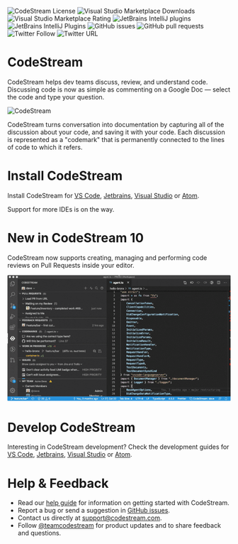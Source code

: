 ![CodeStream License](https://camo.githubusercontent.com/e598ad1eb231cf59972c992c00dbb0dbb26dd8f6/68747470733a2f2f696d672e736869656c64732e696f2f62616467652f6c6963656e73652d4170616368652d626c75652e737667) ![Visual Studio Marketplace Downloads](https://img.shields.io/visual-studio-marketplace/d/CodeStream.codestream?label=vscode%20downloads) ![Visual Studio Marketplace Rating](https://img.shields.io/visual-studio-marketplace/r/CodeStream.codestream?label=vscode%20rating) ![JetBrains IntelliJ plugins](https://img.shields.io/jetbrains/plugin/d/12206-codestream-github-gitlab-bitbucket-prs-and-code-review?label=jetbrains%20downloads) ![JetBrains IntelliJ Plugins](https://img.shields.io/jetbrains/plugin/r/rating/12206-codestream-github-gitlab-bitbucket-prs-and-code-review?label=jetbrains%20rating) ![GitHub issues](https://img.shields.io/github/issues/TeamCodeStream/codestream) ![GitHub pull requests](https://img.shields.io/github/issues-pr/TeamCodeStream/codestream) ![Twitter Follow](https://img.shields.io/twitter/follow/teamcodestream?style=social) ![Twitter URL](https://img.shields.io/twitter/url?style=social&url=https%3A%2F%2Fcodestream.com)

# CodeStream

CodeStream helps dev teams discuss, review, and understand code. Discussing code is now as simple as commenting on a Google Doc — select the code and type your question.

![CodeStream](https://raw.githubusercontent.com/TeamCodeStream/CodeStream/master/images/animated/SpatialVSC2.gif)

CodeStream turns conversation into documentation by capturing all of the discussion about your code, and saving it with your code. Each discussion is represented as a "codemark" that is permanently connected to the lines of code to which it refers.

# Install CodeStream

Install CodeStream for [VS Code](https://marketplace.visualstudio.com/items?itemName=CodeStream.codestream), [Jetbrains](https://plugins.jetbrains.com/plugin/12206-codestream), [Visual Studio](https://marketplace.visualstudio.com/items?itemName=CodeStream.codestream-vs) or [Atom](https://atom.io/packages/codestream).

Support for more IDEs is on the way.

# New in CodeStream 10

CodeStream now supports creating, managing and performing code reviews on Pull Requests inside your editor.

![Pull Request](https://raw.githubusercontent.com/TeamCodeStream/codestream-guide/develop/docs/src/assets/images/animated/PullRequest-VSC.gif)

# Develop CodeStream
Interesting in CodeStream development? Check the development guides for [VS Code](vscode/docs/dev.md), [Jetbrains](jb/docs/dev.md), [Visual Studio](vs/docs/dev.md) or [Atom](atom/docs/dev.md).

# Help & Feedback

* Read our [help guide](https://docs.codestream.com/userguide/) for information on getting started with CodeStream. 
* Report a bug or send a suggestion in [GitHub issues](https://github.com/TeamCodeStream/CodeStream/issues).
* Contact us directly at support@codestream.com.
* Follow [@teamcodestream](http://twitter.com/teamcodestream) for product updates and to share feedback and questions.
